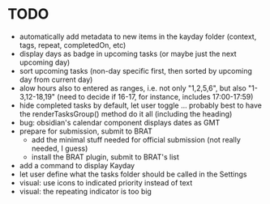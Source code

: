 # TODO

-   automatically add metadata to new items in the kayday folder (context, tags, repeat, completedOn, etc)
-   display days as badge in upcoming tasks (or maybe just the next upcoming day)
-   sort upcoming tasks (non-day specific first, then sorted by upcoming day from current day)
-   alow hours also to entered as ranges, i.e. not only "1,2,5,6", but also "1-3,12-18,19" (need to decide if 16-17, for instance, includes 17:00-17:59)
-   hide completed tasks by default, let user toggle ... probably best to have the renderTasksGroup() method do it all (including the heading)
-   bug: obsidian's calendar component displays dates as GMT
-   prepare for submission, submit to BRAT
    -   add the minimal stuff needed for official submission (not really needed, I guess)
    -   install the BRAT plugin, submit to BRAT's list
-   add a command to display Kayday
-   let user define what the tasks folder should be called in the Settings
-   visual: use icons to indicated priority instead of text
-   visual: the repeating indicator is too big
